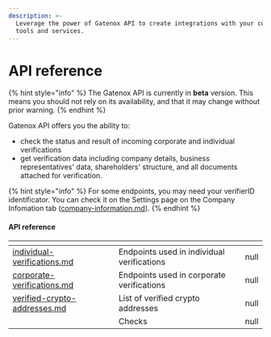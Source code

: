 ```yaml
---
description: >-
  Leverage the power of Gatenox API to create integrations with your company's
  tools and services.
---
```


# API reference

{% hint style="info" %}
The Gatenox API is currently in **beta** version. This means you should not rely on its availability, and that it may change without prior warning.
{% endhint %}

Gatenox API offers you the ability to:

* check the status and result of incoming corporate and individual verifications
* get verification data including company details, business representatives' data, shareholders' structure, and all documents attached for verification.

{% hint style="info" %}
For some endpoints, you may need your verifierID identificator. You can check it on the Settings page on the Company Infomation tab ([company-information.md](../../general-settings/company-information.md "mention")).
{% endhint %}

#### API reference

<table data-card-size="large" data-view="cards"><thead><tr><th data-type="content-ref"></th><th></th><th data-hidden data-type="rating" data-max="5"></th></tr></thead><tbody><tr><td><a href="individual-verifications.md">individual-verifications.md</a></td><td>Endpoints used in individual verifications</td><td>null</td></tr><tr><td><a href="corporate-verifications.md">corporate-verifications.md</a></td><td>Endpoints used in corporate verifications</td><td>null</td></tr><tr><td><a href="verified-crypto-addresses.md">verified-crypto-addresses.md</a></td><td>List of verified crypto addresses</td><td>null</td></tr><tr><td></td><td>Checks</td><td>null</td></tr></tbody></table>

